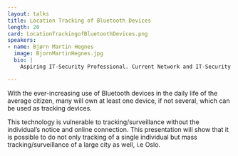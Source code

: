 ```yaml
---
layout: talks
title: Location Tracking of Bluetooth Devices
length: 20
card: LocationTrackingofBluetoothDevices.png
speakers:
- name: Bjørn Martin Hegnes
  image: BjornMartinHegnes.jpg
  bio: |
    Aspiring IT-Security Professional. Current Network and IT-Security student.

---
```

With the ever-increasing use of Bluetooth devices in the daily life of the average citizen, many will own at least one device, if not several, which can be used as tracking devices.

This technology is vulnerable to tracking/surveillance without the individual’s notice and online connection. This presentation will show that it is possible to do not only tracking of a single individual but mass tracking/surveillance of a large city as well, i.e Oslo.
